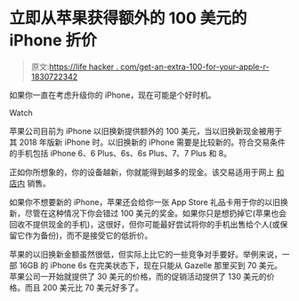 # 立即从苹果获得额外的 100 美元的 iPhone 折价

> 原文:[https://life hacker . com/get-an-extra-100-for-your-apple-r-1830722342](https://lifehacker.com/get-an-extra-100-for-your-iphone-trade-in-from-apple-r-1830722342)

如果你一直在考虑升级你的 iPhone，现在可能是个好时机。

Watch

苹果公司目前为 iPhone 以旧换新提供额外的 100 美元，当以旧换新现金被用于其 2018 年版新 iPhone 时。以旧换新的 iPhone 需要是比较新的。符合交易条件的手机包括 iPhone 6、6 Plus、6s、6s Plus、7、7 Plus 和 8。

正如你所想象的，你的设备越新，你就能得到越多的现金。该交易适用于网上 [和店内](https://www.apple.com/shop/trade-in) 销售。

如果你不想要新的 iPhone，苹果还会给你一张 App Store 礼品卡用于你的以旧换新，尽管在这种情况下你会错过 100 美元的奖金。如果你只是想扔掉它(苹果也会回收不提供现金的手机)，这很好，但你可能最好尝试将你的手机出售给个人(或保留它作为备份)，而不是接受它的低折价。

苹果的以旧换新金额虽然很低，但实际上比它的一些竞争对手要好。举例来说，一部 16GB 的 iPhone 6s 在完美状态下，现在只能从 Gazelle 那里买到 70 美元。苹果公司一开始就提供了 30 美元的价格，而的促销活动提供了 130 美元的价格。而且 200 美元比 70 美元好多了。